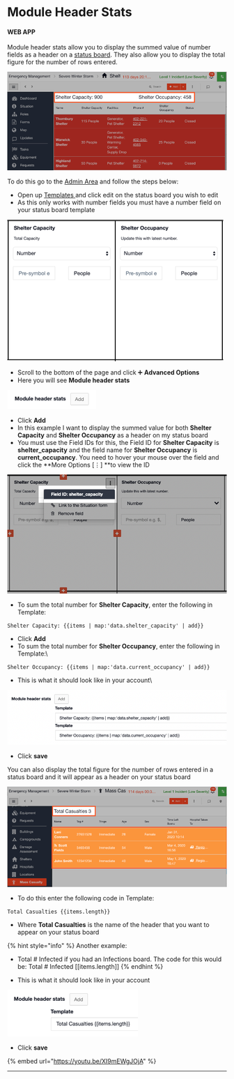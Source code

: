 # Module Header Stats

#### WEB APP

Module header stats allow you to display the summed value of number fields as a header on a [status board](./). They also allow you to display the total figure for the number of rows entered. 

![](<../../.gitbook/assets/module header stats.png>)

To do this go to the [Admin Area](../admin-area/) and follow the steps below:

* Open up [Templates ](../admin-area/templates/)and click edit on the status board you wish to edit
* As this only works with number fields you must have a number field on your status board template

![](<../../.gitbook/assets/module header stats 2.png>)

* Scroll to the bottom of the page and click ➕ **Advanced Options**
* Here you will see **Module header stats**

![](<../../.gitbook/assets/module header stats icon.png>)

* Click **Add**
* In this example I want to display the summed value for both **Shelter Capacity** and **Shelter Occupancy** as a header on my status board
* You must use the Field IDs for this, the Field ID for **Shelter Capacity** is **shelter_capacity** and the field name for **Shelter Occupancy** is **current_occupancy**. You need to hover your mouse over the field and click the **More Options \[⋮] **to view the ID

![](<../../.gitbook/assets/module header stats shelter capacity.png>)

* To sum the total number for **Shelter Capacity**, enter the following in Template:

```
Shelter Capacity: {{items | map:'data.shelter_capacity' | add}}
```

* Click **Add**
* To sum the total number for **Shelter Occupancy**, enter the following in Template:\


```
Shelter Occupancy: {{items | map:'data.current_occupancy' | add}}
```

* This is what it should look like in your account\


![](<../../.gitbook/assets/module header stats in your account.png>)

* Click **save**

You can also display the total figure for the number of rows entered in a status board and it will appear as a header on your status board

![](<../../.gitbook/assets/module header stats 3.png>)

* To do this enter the following code in Template:

```
Total Casualties {{items.length}}
```

* Where **Total Casualties** is the name of the header that you want to appear on your status board

{% hint style="info" %}
Another example:

* Total # Infected if you had an Infections board. The code for this would be: Total # Infected \[\[items.length]]
{% endhint %}

* This is what it should look like in your account

![](<../../.gitbook/assets/module header stats 4.png>)

* Click **save**

{% embed url="https://youtu.be/XI9mEWgJOjA" %}

****
